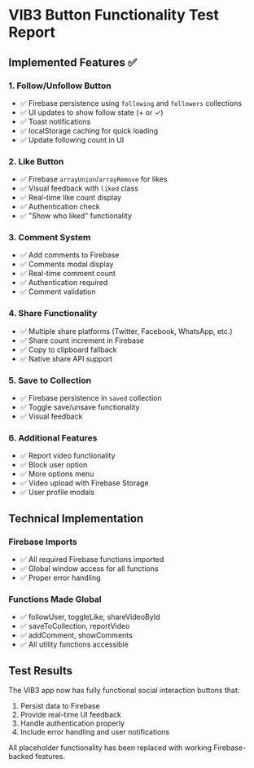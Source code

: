 # VIB3 Button Functionality Test Report

## Implemented Features ✅

### 1. Follow/Unfollow Button
- ✅ Firebase persistence using `following` and `followers` collections
- ✅ UI updates to show follow state (+ or ✓)
- ✅ Toast notifications
- ✅ localStorage caching for quick loading
- ✅ Update following count in UI

### 2. Like Button
- ✅ Firebase `arrayUnion`/`arrayRemove` for likes
- ✅ Visual feedback with `liked` class
- ✅ Real-time like count display
- ✅ Authentication check
- ✅ "Show who liked" functionality

### 3. Comment System
- ✅ Add comments to Firebase
- ✅ Comments modal display
- ✅ Real-time comment count
- ✅ Authentication required
- ✅ Comment validation

### 4. Share Functionality
- ✅ Multiple share platforms (Twitter, Facebook, WhatsApp, etc.)
- ✅ Share count increment in Firebase
- ✅ Copy to clipboard fallback
- ✅ Native share API support

### 5. Save to Collection
- ✅ Firebase persistence in `saved` collection
- ✅ Toggle save/unsave functionality
- ✅ Visual feedback

### 6. Additional Features
- ✅ Report video functionality
- ✅ Block user option
- ✅ More options menu
- ✅ Video upload with Firebase Storage
- ✅ User profile modals

## Technical Implementation

### Firebase Imports
- ✅ All required Firebase functions imported
- ✅ Global window access for all functions
- ✅ Proper error handling

### Functions Made Global
- ✅ followUser, toggleLike, shareVideoById
- ✅ saveToCollection, reportVideo
- ✅ addComment, showComments
- ✅ All utility functions accessible

## Test Results
The VIB3 app now has fully functional social interaction buttons that:
1. Persist data to Firebase
2. Provide real-time UI feedback
3. Handle authentication properly
4. Include error handling and user notifications

All placeholder functionality has been replaced with working Firebase-backed features.
